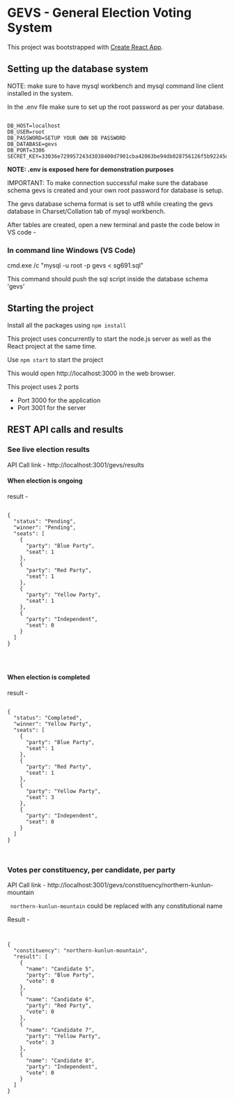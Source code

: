 # GEVS - General Election Voting System 

This project was bootstrapped with [Create React App](https://github.com/facebook/create-react-app).

## Setting up the database system 

NOTE: make sure to have mysql workbench and mysql command line client installed in the system.

In the .env file make sure to set up the root password as per your database.




```

DB_HOST=localhost
DB_USER=root
DB_PASSWORD=SETUP YOUR OWN DB PASSWORD
DB_DATABASE=gevs
DB_PORT=3306
SECRET_KEY=33036e729957243d3038400d7901cba42063be94db028756126f5b92245d52d0

```

<b> NOTE: .env is exposed here for demonstration purposes </b> 

IMPORTANT: To make connection successful make sure the database schema gevs is created and your own root password for database is setup.

The gevs database schema format is set to utf8 while creating the gevs database in Charset/Collation tab of mysql workbench.

After tables are created, open a new terminal and paste the code below in VS code -

### In command line Windows (VS Code) 

cmd.exe /c "mysql -u root -p gevs < sg691.sql"


This command should push the sql script inside the database schema 'gevs'

## Starting the project 

Install all the packages using ``` npm install ```

This project uses concurrently to start the  node.js server as well as the React project at the same time.

Use `npm start` to start the project

This would open http://localhost:3000 in the web browser.

This project uses 2 ports 

- Port 3000 for the application
- Port 3001 for the server


## REST API calls and results 


### See live election results 


API Call link -   http://localhost:3001/gevs/results


#### When election is ongoing

result -


```

{
  "status": "Pending",
  "winner": "Pending",
  "seats": [
    {
      "party": "Blue Party",
      "seat": 1
    },
    {
      "party": "Red Party",
      "seat": 1
    },
    {
      "party": "Yellow Party",
      "seat": 1
    },
    {
      "party": "Independent",
      "seat": 0
    }
  ]
}




```


#### When election is completed


result -


```

{
  "status": "Completed",
  "winner": "Yellow Party",
  "seats": [
    {
      "party": "Blue Party",
      "seat": 1
    },
    {
      "party": "Red Party",
      "seat": 1
    },
    {
      "party": "Yellow Party",
      "seat": 3
    },
    {
      "party": "Independent",
      "seat": 0
    }
  ]
}



```


### Votes per constituency, per candidate, per party



API Call link -   http://localhost:3001/gevs/constituency/northern-kunlun-mountain

``` northern-kunlun-mountain``` could be replaced with any constitutional name



Result -


```


{
  "constituency": "northern-kunlun-mountain",
  "result": [
    {
      "name": "Candidate 5",
      "party": "Blue Party",
      "vote": 0
    },
    {
      "name": "Candidate 6",
      "party": "Red Party",
      "vote": 0
    },
    {
      "name": "Candidate 7",
      "party": "Yellow Party",
      "vote": 3
    },
    {
      "name": "Candidate 8",
      "party": "Independent",
      "vote": 0
    }
  ]
}



```






